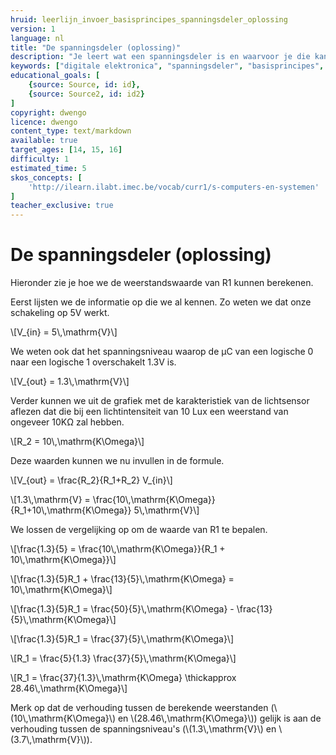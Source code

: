 ```yaml
---
hruid: leerlijn_invoer_basisprincipes_spanningsdeler_oplossing
version: 1
language: nl
title: "De spanningsdeler (oplossing)"
description: "Je leert wat een spanningsdeler is en waarvoor je die kan gebruiken."
keywords: ["digitale elektronica", "spanningsdeler", "basisprincipes", "microcontroller", "µC", "arduino", "dwenguino"]
educational_goals: [
    {source: Source, id: id}, 
    {source: Source2, id: id2}
]
copyright: dwengo
licence: dwengo
content_type: text/markdown
available: true
target_ages: [14, 15, 16]
difficulty: 1
estimated_time: 5
skos_concepts: [
    'http://ilearn.ilabt.imec.be/vocab/curr1/s-computers-en-systemen'
]
teacher_exclusive: true
---
```


# De spanningsdeler (oplossing)


Hieronder zie je hoe we de weerstandswaarde van R1 kunnen berekenen.

Eerst lijsten we de informatie op die we al kennen. Zo weten we dat onze schakeling op 5V werkt.

\\[V_{in} = 5\\,\mathrm{V}\\]

We weten ook dat het spanningsniveau waarop de µC van een logische 0 naar een logische 1 overschakelt 1.3V is.

\\[V_{out} = 1.3\\,\mathrm{V}\\]

Verder kunnen we uit de grafiek met de karakteristiek van de lichtsensor aflezen dat die bij een lichtintensiteit van 10 Lux een weerstand van ongeveer 10KΩ zal hebben.

\\[R_2 = 10\\,\mathrm{K\Omega}\\]

Deze waarden kunnen we nu invullen in de formule.

\\[V_{out} = \frac{R_2}{R_1+R_2} V_{in}\\]

\\[1.3\\,\mathrm{V} = \frac{10\\,\mathrm{K\Omega}}{R_1+10\\,\mathrm{K\Omega}} 5\\,\mathrm{V}\\]

We lossen de vergelijking op om de waarde van R1 te bepalen.

\\[\frac{1.3}{5} = \frac{10\\,\mathrm{K\Omega}}{R_1 + 10\\,\mathrm{K\Omega}}\\]

\\[\frac{1.3}{5}R_1 + \frac{13}{5}\\,\mathrm{K\Omega} = 10\\,\mathrm{K\Omega}\\]

\\[\frac{1.3}{5}R_1 = \frac{50}{5}\\,\mathrm{K\Omega} - \frac{13}{5}\\,\mathrm{K\Omega}\\]

\\[\frac{1.3}{5}R_1 = \frac{37}{5}\\,\mathrm{K\Omega}\\]

\\[R_1 = \frac{5}{1.3} \frac{37}{5}\\,\mathrm{K\Omega}\\]

\\[R_1 = \frac{37}{1.3}\\,\mathrm{K\Omega} \thickapprox 28.46\\,\mathrm{K\Omega}\\]


Merk op dat de verhouding tussen de berekende weerstanden (\\(10\\,\mathrm{K\Omega}\\) en \\(28.46\\,\mathrm{K\Omega}\\)) gelijk is aan de verhouding tussen de spanningsniveau's (\\(1.3\\,\mathrm{V}\\) en \\(3.7\\,\mathrm{V}\\)).

